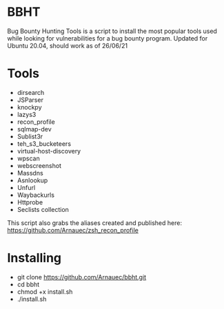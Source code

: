# BBHT

Bug Bounty Hunting Tools is a script to install the most popular tools used while looking for vulnerabilities for a bug bounty program.
Updated for Ubuntu 20.04, should work as of 26/06/21
 
# Tools

- dirsearch
- JSParser
- knockpy
- lazys3
- recon_profile
- sqlmap-dev
- Sublist3r
- teh_s3_bucketeers
- virtual-host-discovery
- wpscan
- webscreenshot
- Massdns
- Asnlookup
- Unfurl
- Waybackurls
- Httprobe
- Seclists collection

This script also grabs the aliases created and published here:
https://github.com/Arnauec/zsh_recon_profile


# Installing
- git clone https://github.com/Arnauec/bbht.git
- cd bbht
- chmod +x install.sh
- ./install.sh
